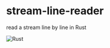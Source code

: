 # stream-line-reader
read a stream line by line in Rust

![Rust](https://github.com/bbigras/stream-line-reader/workflows/Rust/badge.svg)
